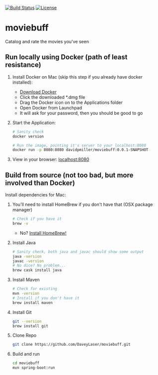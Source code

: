 [![Build Status](https://travis-ci.org/DaveyLaser/moviebuff.svg?branch=master)](https://travis-ci.org/DaveyLaser/moviebuff)
[![License](https://img.shields.io/badge/license-%20MIT-blue.svg)](../master/LICENSE)

# moviebuff

Catalog and rate the movies you've seen

## Run locally using Docker (path of least resistance)

1. Install Docker on Mac (skip this step if you already have docker installed):
    * [Download Docker](https://download.docker.com/mac/stable/Docker.dmg)
    * Click the downloaded *.dmg file
    * Drag the Docker icon on to the Applications folder
    * Open Docker from Launchpad
    * It will ask for your password, then you should be good to go

2. Start the Application:
    ```bash
    # Sanity check
    docker version

    # Run the image, pointing it's server to your localhost:8080
    docker run -p 8080:8080 davidpmiller/moviebuff:0.0.1-SNAPSHOT
    ```

3. View in your browser: [localhost:8080](http://localhost:8080)

## Build from source (not too bad, but more involved than Docker)

Install dependencies for Mac:

1. You'll need to install HomeBrew if you don't have that (OSX package manager)
    ```bash
    # Check if you have it
    brew -v
    ```
    * No? [Install HomeBrew!](https://brew.sh/)

2. Install Java
    ```bash
    # Sanity check, both java and javac should show some output
    java -version
    javac -version
    # No dice? No problem...
    brew cask install java
    ```

3. Install Maven
    ```bash
    # Check for existing
    mvn -version
    # Install if you don't have it
    brew install maven
    ```

4. Install Git
    ```bash
    git --version
    brew install git
    ```

5. Clone Repo
    ```bash
    git clone https://github.com/DaveyLaser/moviebuff.git
    ```

6. Build and run
    ```bash
    cd moviebuff
    mvn spring-boot:run
    ```
